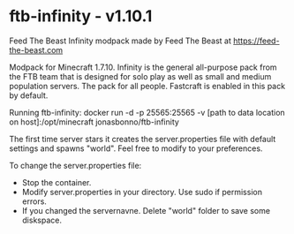 # ftb-infinity - v1.10.1
Feed The Beast Infinity modpack
made by Feed The Beast at https://feed-the-beast.com

Modpack for Minecraft 1.7.10.
Infinity is the general all-purpose pack from the FTB team that is designed for solo play as well as small and medium population servers. The pack for all people.
Fastcraft is enabled in this pack by default.

Running ftb-infinity:
docker run -d -p 25565:25565 -v [path to data location on host]:/opt/minecraft jonasbonno/ftb-infinity

The first time server stars it creates the server.properties file with default settings and spawns "world". 
Feel free to modify to your preferences. 

To change the server.properties file:
- Stop the container.
- Modify server.properties in your directory. Use sudo if permission errors.
- If you changed the servernavne. Delete "world" folder to save some diskspace.
